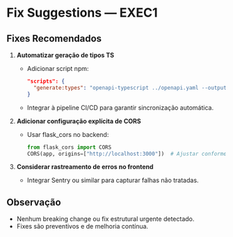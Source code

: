 # Fix Suggestions — EXEC1

## Fixes Recomendados

1. **Automatizar geração de tipos TS**
   - Adicionar script npm:
     ```json
     "scripts": {
       "generate:types": "openapi-typescript ../openapi.yaml --output app/types/api.d.ts"
     }
     ```
   - Integrar à pipeline CI/CD para garantir sincronização automática.

2. **Adicionar configuração explícita de CORS**
   - Usar flask_cors no backend:
     ```python
     from flask_cors import CORS
     CORS(app, origins=["http://localhost:3000"])  # Ajustar conforme ambiente
     ```

3. **Considerar rastreamento de erros no frontend**
   - Integrar Sentry ou similar para capturar falhas não tratadas.

## Observação
- Nenhum breaking change ou fix estrutural urgente detectado.
- Fixes são preventivos e de melhoria contínua. 